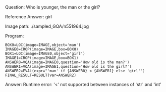 Question: Who is younger, the man or the girl?

Reference Answer: girl

Image path: ./sampled_GQA/n551964.jpg

Program:

```
BOX0=LOC(image=IMAGE,object='man')
IMAGE0=CROP(image=IMAGE,box=BOX0)
BOX1=LOC(image=IMAGE0,object='girl')
IMAGE1=CROP(image=IMAGE,box=BOX1)
ANSWER0=VQA(image=IMAGE0,question='How old is the man?')
ANSWER1=VQA(image=IMAGE1,question='How old is the girl?')
ANSWER2=EVAL(expr="'man' if {ANSWER0} < {ANSWER1} else 'girl'")
FINAL_RESULT=RESULT(var=ANSWER2)
```
Answer: Runtime error: '<' not supported between instances of 'str' and 'int'

